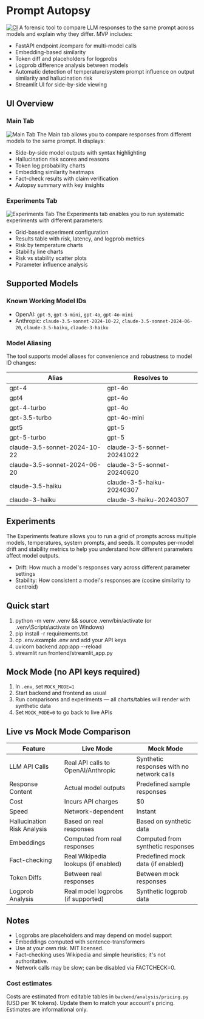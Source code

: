 # Prompt Autopsy
[![CI](https://github.com/Prachi-Tomar/prompt-autopsy/actions/workflows/ci.yml/badge.svg)](https://github.com/Prachi-Tomar/prompt-autopsy/actions/workflows/ci.yml)
A forensic tool to compare LLM responses to the same prompt across models and explain why they differ. MVP includes:
- FastAPI endpoint /compare for multi-model calls
- Embedding-based similarity
- Token diff and placeholders for logprobs
- Logprob difference analysis between models
- Automatic detection of temperature/system prompt influence on output similarity and hallucination risk
- Streamlit UI for side-by-side viewing

## UI Overview

### Main Tab
![Main Tab](screenshots/main_tab.png)
The Main tab allows you to compare responses from different models to the same prompt. It displays:
- Side-by-side model outputs with syntax highlighting
- Hallucination risk scores and reasons
- Token log probability charts
- Embedding similarity heatmaps
- Fact-check results with claim verification
- Autopsy summary with key insights

### Experiments Tab
![Experiments Tab](screenshots/experiments_tab.png)
The Experiments tab enables you to run systematic experiments with different parameters:
- Grid-based experiment configuration
- Results table with risk, latency, and logprob metrics
- Risk by temperature charts
- Stability line charts
- Risk vs stability scatter plots
- Parameter influence analysis

## Supported Models

### Known Working Model IDs
- OpenAI: `gpt-5`, `gpt-5-mini`, `gpt-4o`, `gpt-4o-mini`
- Anthropic: `claude-3.5-sonnet-2024-10-22`, `claude-3.5-sonnet-2024-06-20`, `claude-3.5-haiku`, `claude-3-haiku`

### Model Aliasing
The tool supports model aliases for convenience and robustness to model ID changes:

| Alias | Resolves to |
|-------|------------|
| gpt-4 | gpt-4o |
| gpt4 | gpt-4o |
| gpt-4-turbo | gpt-4o |
| gpt-3.5-turbo | gpt-4o-mini |
| gpt5 | gpt-5 |
| gpt-5-turbo | gpt-5 |
| claude-3.5-sonnet-2024-10-22 | claude-3-5-sonnet-20241022 |
| claude-3.5-sonnet-2024-06-20 | claude-3-5-sonnet-20240620 |
| claude-3.5-haiku | claude-3-5-haiku-20240307 |
| claude-3-haiku | claude-3-haiku-20240307 |

## Experiments
The Experiments feature allows you to run a grid of prompts across multiple models, temperatures, system prompts, and seeds.
It computes per-model drift and stability metrics to help you understand how different parameters affect model outputs.
- Drift: How much a model's responses vary across different parameter settings
- Stability: How consistent a model's responses are (cosine similarity to centroid)

## Quick start
1) python -m venv .venv && source .venv/bin/activate (or .venv\\Scripts\\activate on Windows)
2) pip install -r requirements.txt
3) cp .env.example .env and add your API keys
4) uvicorn backend.app:app --reload
5) streamlit run frontend/streamlit_app.py

## Mock Mode (no API keys required)
1) In `.env`, set `MOCK_MODE=1`
2) Start backend and frontend as usual
3) Run comparisons and experiments — all charts/tables will render with synthetic data
4) Set `MOCK_MODE=0` to go back to live APIs

## Live vs Mock Mode Comparison

| Feature | Live Mode | Mock Mode |
|---------|-----------|-----------|
| LLM API Calls | Real API calls to OpenAI/Anthropic | Synthetic responses with no network calls |
| Response Content | Actual model outputs | Predefined sample responses |
| Cost | Incurs API charges | $0 |
| Speed | Network-dependent | Instant |
| Hallucination Risk Analysis | Based on real responses | Based on synthetic data |
| Embeddings | Computed from real responses | Computed from synthetic responses |
| Fact-checking | Real Wikipedia lookups (if enabled) | Predefined mock data (if enabled) |
| Token Diffs | Between real responses | Between mock responses |
| Logprob Analysis | Real model logprobs (if supported) | Synthetic logprob data |

## Notes
- Logprobs are placeholders and may depend on model support
- Embeddings computed with sentence-transformers
- Use at your own risk. MIT licensed.
- Fact-checking uses Wikipedia and simple heuristics; it's not authoritative.
- Network calls may be slow; can be disabled via FACTCHECK=0.

### Cost estimates
Costs are estimated from editable tables in `backend/analysis/pricing.py` (USD per 1K tokens). Update them to match your account's pricing. Estimates are informational only.